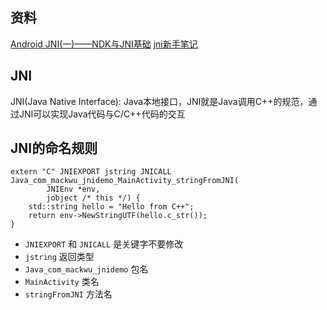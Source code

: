 
## 资料
[Android JNI(一)——NDK与JNI基础](https://www.jianshu.com/p/87ce6f565d37)
[jni新手笔记](https://www.jianshu.com/p/8714b5c18508)


## JNI
JNI(Java Native Interface): Java本地接口，JNI就是Java调用C++的规范，通过JNI可以实现Java代码与C/C++代码的交互

## JNI的命名规则
```
extern "C" JNIEXPORT jstring JNICALL
Java_com_mackwu_jnidemo_MainActivity_stringFromJNI(
        JNIEnv *env,
        jobject /* this */) {
    std::string hello = "Hello from C++";
    return env->NewStringUTF(hello.c_str());
}
```

- `JNIEXPORT` 和 `JNICALL` 是关键字不要修改
- `jstring` 返回类型
- `Java_com_mackwu_jnidemo` 包名
- `MainActivity` 类名
- `stringFromJNI` 方法名


